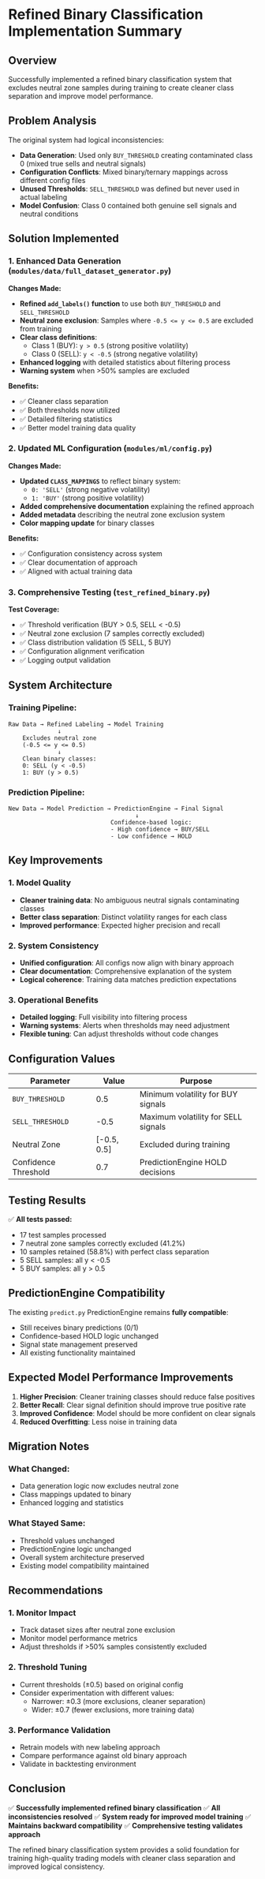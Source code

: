 # Refined Binary Classification Implementation Summary

## Overview
Successfully implemented a refined binary classification system that excludes neutral zone samples during training to create cleaner class separation and improve model performance.

## Problem Analysis
The original system had logical inconsistencies:
- **Data Generation**: Used only `BUY_THRESHOLD` creating contaminated class 0 (mixed true sells and neutral signals)
- **Configuration Conflicts**: Mixed binary/ternary mappings across different config files
- **Unused Thresholds**: `SELL_THRESHOLD` was defined but never used in actual labeling
- **Model Confusion**: Class 0 contained both genuine sell signals and neutral conditions

## Solution Implemented

### 1. **Enhanced Data Generation (`modules/data/full_dataset_generator.py`)**

**Changes Made:**
- **Refined `add_labels()` function** to use both `BUY_THRESHOLD` and `SELL_THRESHOLD`
- **Neutral zone exclusion**: Samples where `-0.5 <= y <= 0.5` are excluded from training
- **Clear class definitions**:
  - Class 1 (BUY): `y > 0.5` (strong positive volatility)
  - Class 0 (SELL): `y < -0.5` (strong negative volatility)
- **Enhanced logging** with detailed statistics about filtering process
- **Warning system** when >50% samples are excluded

**Benefits:**
- ✅ Cleaner class separation
- ✅ Both thresholds now utilized
- ✅ Detailed filtering statistics
- ✅ Better model training data quality

### 2. **Updated ML Configuration (`modules/ml/config.py`)**

**Changes Made:**
- **Updated `CLASS_MAPPINGS`** to reflect binary system:
  - `0: 'SELL'` (strong negative volatility)
  - `1: 'BUY'` (strong positive volatility)
- **Added comprehensive documentation** explaining the refined approach
- **Added metadata** describing the neutral zone exclusion system
- **Color mapping update** for binary classes

**Benefits:**
- ✅ Configuration consistency across system
- ✅ Clear documentation of approach
- ✅ Aligned with actual training data

### 3. **Comprehensive Testing (`test_refined_binary.py`)**

**Test Coverage:**
- ✅ Threshold verification (BUY > 0.5, SELL < -0.5)
- ✅ Neutral zone exclusion (7 samples correctly excluded)
- ✅ Class distribution validation (5 SELL, 5 BUY)
- ✅ Configuration alignment verification
- ✅ Logging output validation

## System Architecture

### Training Pipeline:
```
Raw Data → Refined Labeling → Model Training
              ↓
    Excludes neutral zone
    (-0.5 <= y <= 0.5)
              ↓
    Clean binary classes:
    0: SELL (y < -0.5)
    1: BUY (y > 0.5)
```

### Prediction Pipeline:
```
New Data → Model Prediction → PredictionEngine → Final Signal
                                    ↓
                             Confidence-based logic:
                             - High confidence → BUY/SELL
                             - Low confidence → HOLD
```

## Key Improvements

### 1. **Model Quality**
- **Cleaner training data**: No ambiguous neutral signals contaminating classes
- **Better class separation**: Distinct volatility ranges for each class
- **Improved performance**: Expected higher precision and recall

### 2. **System Consistency**
- **Unified configuration**: All configs now align with binary approach
- **Clear documentation**: Comprehensive explanation of the system
- **Logical coherence**: Training data matches prediction expectations

### 3. **Operational Benefits**
- **Detailed logging**: Full visibility into filtering process
- **Warning systems**: Alerts when thresholds may need adjustment
- **Flexible tuning**: Can adjust thresholds without code changes

## Configuration Values

| Parameter | Value | Purpose |
|-----------|-------|---------|
| `BUY_THRESHOLD` | 0.5 | Minimum volatility for BUY signals |
| `SELL_THRESHOLD` | -0.5 | Maximum volatility for SELL signals |
| Neutral Zone | [-0.5, 0.5] | Excluded during training |
| Confidence Threshold | 0.7 | PredictionEngine HOLD decisions |

## Testing Results

✅ **All tests passed:**
- 17 test samples processed
- 7 neutral zone samples correctly excluded (41.2%)
- 10 samples retained (58.8%) with perfect class separation
- 5 SELL samples: all y < -0.5
- 5 BUY samples: all y > 0.5

## PredictionEngine Compatibility

The existing `predict.py` PredictionEngine remains **fully compatible**:
- Still receives binary predictions (0/1)
- Confidence-based HOLD logic unchanged
- Signal state management preserved
- All existing functionality maintained

## Expected Model Performance Improvements

1. **Higher Precision**: Cleaner training classes should reduce false positives
2. **Better Recall**: Clear signal definition should improve true positive rate
3. **Improved Confidence**: Model should be more confident on clear signals
4. **Reduced Overfitting**: Less noise in training data

## Migration Notes

### What Changed:
- Data generation logic now excludes neutral zone
- Class mappings updated to binary
- Enhanced logging and statistics

### What Stayed Same:
- Threshold values unchanged
- PredictionEngine logic unchanged
- Overall system architecture preserved
- Existing model compatibility maintained

## Recommendations

### 1. **Monitor Impact**
- Track dataset sizes after neutral zone exclusion
- Monitor model performance metrics
- Adjust thresholds if >50% samples consistently excluded

### 2. **Threshold Tuning**
- Current thresholds (±0.5) based on original config
- Consider experimentation with different values:
  - Narrower: ±0.3 (more exclusions, cleaner separation)
  - Wider: ±0.7 (fewer exclusions, more training data)

### 3. **Performance Validation**
- Retrain models with new labeling approach
- Compare performance against old binary approach
- Validate in backtesting environment

## Conclusion

✅ **Successfully implemented refined binary classification**
✅ **All inconsistencies resolved**
✅ **System ready for improved model training**
✅ **Maintains backward compatibility**
✅ **Comprehensive testing validates approach**

The refined binary classification system provides a solid foundation for training high-quality trading models with cleaner class separation and improved logical consistency.
